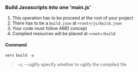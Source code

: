 ### Build Javascripts into one 'main.js' ###

1. This operation has to be proceed at the root of your project
2. There has to be a `build.json` at `<root>/js/build.json`
3. Your code must follow AMD concept
4. Complied resources will be placed at `<root>/build`

#### Command ####

```powershell
sero build -u
```

> -u, --uglify  specify whether to uglify the compiled file